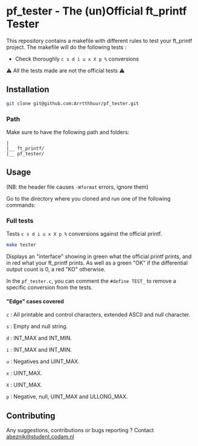 # pf_tester - The (un)Official ft_printf Tester 

This repository contains a makefile with different rules to test your ft_printf project.
The makefile will do the following tests :

- Check thoroughly `c s d i u x X p %` conversions

:warning: All the tests made are not the official tests :warning:

## Installation

```bash
git clone git@github.com:Arrtthhuur/pf_tester.git
```
### Path

Make sure to have the following path and folders:
```
|
|__ ft_printf/
|__ pf_tester/
```

## Usage

(NB: the header file causes `-Wformat` errors, ignore them)

Go to the directory where you cloned and run one of the following commands:

### Full tests

Tests `c s d i u x X p %` conversions against the official printf.

```bash
make tester
```

Displays an "interface" showing in green what the official printf prints, and in red what your ft_printf prints. As well as a green "OK" if the differential output count is 0, a red "KO" otherwise.

In the `pf_tester.c`, you can comment the `#define TEST_` to remove a specific conversion from the tests.

#### "Edge" cases covered

`c` : All printable and control characters, extended ASCII and null character.

`s` : Empty and null string.

`d` : INT_MAX and INT_MIN.

`i` : INT_MAX and INT_MIN.

`u` : Negatives and UINT_MAX.

`x` : UINT_MAX.

`X` : UINT_MAX.

`p` : Negative, null, UINT_MAX and ULLONG_MAX.

## Contributing
Any suggestions, contributions or bugs reporting ? Contact abeznik@student.codam.nl
